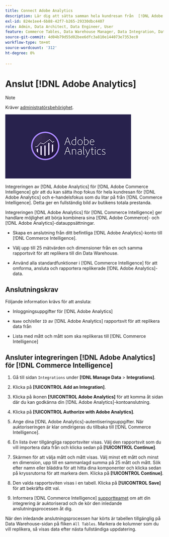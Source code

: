 ```yaml
---
title: Connect Adobe Analytics
description: Lär dig att sätta samman hela kundresan från  [!DNL Adobe Analytics]  och e-handelsfokus som du litar på från  [!DNL Commerce Intelligence].
exl-id: 824e1ee4-6b88-42f7-b265-29330dbc4407
role: Admin, Data Architect, Data Engineer, User
feature: Commerce Tables, Data Warehouse Manager, Data Integration, Data Import/Export
source-git-commit: 4d04b79d55d02bee6dfc3a810e144073e7353ec0
workflow-type: tm+mt
source-wordcount: '312'
ht-degree: 0%

---
```


# Anslut [!DNL Adobe Analytics]

>[!NOTE]
>
>Kräver [administratörsbehörighet](../../../administrator/user-management/user-management.md).

![Adobe Analytics-logotyp](../../../assets/adobe-analytic-slogo.png)

Integreringen av [!DNL Adobe Analytics] för [!DNL Adobe Commerce Intelligence] gör att du kan sätta ihop fokus för hela kundresan för [!DNL Adobe Analytics] och e-handelsfokus som du litar på från [!DNL Commerce Intelligence]. Detta ger en fullständig bild av butikens totala prestanda.

Integreringen [!DNL Adobe Analytics] för [!DNL Commerce Intelligence] ger handlare möjlighet att börja kombinera sina [!DNL Adobe Commerce]- och [!DNL Adobe Analytics]-datauppsättningar.

- Skapa en anslutning från ditt befintliga [!DNL Adobe Analytics]-konto till [!DNL Commerce Intelligence].

- Välj upp till 25 mätvärden och dimensioner från en och samma rapportsvit för att replikera till din Data Warehouse.

- Använd alla standardfunktioner i [!DNL Commerce Intelligence] för att omforma, ansluta och rapportera replikerade [!DNL Adobe Analytics]-data.

## Anslutningskrav

Följande information krävs för att ansluta:

- Inloggningsuppgifter för [!DNL Adobe Analytics]

- `Name` och/eller `ID` av [!DNL Adobe Analytics] rapportsvit för att replikera data från

- Lista med mått och mått som ska replikeras till [!DNL Commerce Intelligence]

## Ansluter integreringen [!DNL Adobe Analytics] för [!DNL Commerce Intelligence]

1. Gå till sidan `Integrations` under **[!DNL Manage Data** > **Integrations]**.

1. Klicka på **[!UICONTROL Add an Integration]**.

1. Klicka på ikonen **[!UICONTROL Adobe Analytics]** för att komma åt sidan där du kan godkänna din [!DNL Adobe Analytics]-kontoanslutning.

1. Klicka på **[!UICONTROL Authorize with Adobe Analytics]**.

1. Ange dina [!DNL Adobe Analytics]-autentiseringsuppgifter. När auktoriseringen är klar omdirigeras du tillbaka till [!DNL Commerce Intelligence].

1. En lista över tillgängliga rapportsviter visas. Välj den rapportsvit som du vill importera data från och klicka sedan på **[!UICONTROL Continue]**.

1. Skärmen för att välja mått och mått visas. Välj minst ett mått och minst en dimension, upp till en sammanlagd summa på 25 mått och mått. Sök efter namn eller bläddra för att hitta dina komponenter och klicka sedan på kryssrutorna för att markera dem. Klicka på **[!UICONTROL Continue]**.

1. Den valda rapportsviten visas i en tabell. Klicka på **[!UICONTROL Save]** för att bekräfta ditt val.

1. Informera [!DNL Commerce Intelligence] [supportteamet](https://experienceleague.adobe.com/docs/commerce-knowledge-base/kb/troubleshooting/miscellaneous/mbi-service-policies.html?lang=sv-SE) om att din integrering är auktoriserad och de kör den inledande anslutningsprocessen åt dig.

När den inledande anslutningsprocessen har körts är tabellen tillgänglig på Data Warehouse-sidan på fliken `All Tables`. Markera de kolumner som du vill replikera, så visas data efter nästa fullständiga uppdatering.
